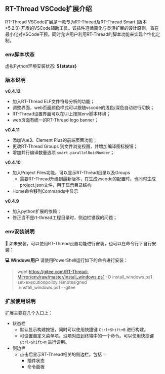 ## RT-Thread VSCode扩展介绍

RT-Thread VSCode扩展是一款专为RT-Thread及RT-Thread Smart (版本>5.2.0) 开发的VSCode辅助工具。该插件遵循简化与灵活扩展的设计原则，旨在最小化对VSCode干预，同时允许用户利用RT-Thread的脚本功能来实现个性化定制。

### env脚本状态

虚拟Python环境安装状态: **${status}**

### 版本说明

**v0.4.12**
- 加入RT-Thread ELF文件符号分析的功能；
- 调整界面，web页面颜色样式可以跟随vscode的浅色/深色自动进行切换；
- RT-Thread设置界面可以在UI上按照env脚本环境；
- web页面有统一的RT-Thread logo banner；

**v0.4.11**
- 添加Vue3、Element Plus的前端页面功能；
- 更改RT-Thread Groups 到文件浏览视图，并增加编译图标按钮；
- 增加并行编译数量选项 `smart.parallelBuidNumber`；

**v0.4.10**
- 加入Project Files功能，可以显示RT-Thread目录以及Groups
  - 需要RT-Thread升级到最新版本，在生成vscode的配置时，也同时生成project.json文件，用于显示目录结构
- Home命令移到Commands中显示

**v0.4.9**
- 加入python扩展的依赖；
- 修正当不是rt-thread工程目录时，侧边栏错误的问题；

### env安装说明

📢 如未安装，可以使用RT-Thread设置功能进行安装，也可以在命令行下自行安装：

**💻 Windows用户** 请使用PowerShell运行如下的命令进行安装：

> wget https://gitee.com/RT-Thread-Mirror/env/raw/master/install_windows.ps1 -O install_windows.ps1 <br>
> set-executionpolicy remotesigned <br>
> .\install_windows.ps1 --gitee

### 扩展使用说明

扩展主要在几个入口上：

- 状态栏
  - 默认显示构建按钮，同时可以使用快捷键 `Ctrl+Shift+B` 进行构建。
  - 可设置自定义菜单项，没项对应到终端中的一个命令。可以使用快捷键 `Ctrl+Shift+M` 进行调用。
- 侧边栏
  - 点击后显示RT-Thread相关的侧边栏，包括：
    - 插件状态
    - 命令面板
